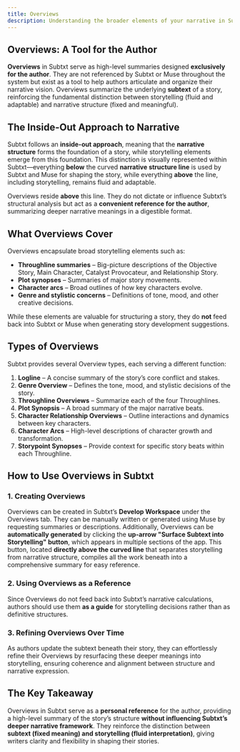 ```yaml
---
title: Overviews
description: Understanding the broader elements of your narrative in Subtxt
---
```


## Overviews: A Tool for the Author

**Overviews** in Subtxt serve as high-level summaries designed **exclusively for the author**. They are not referenced by Subtxt or Muse throughout the system but exist as a tool to help authors articulate and organize their narrative vision. Overviews summarize the underlying **subtext** of a story, reinforcing the fundamental distinction between storytelling (fluid and adaptable) and narrative structure (fixed and meaningful).

## The Inside-Out Approach to Narrative

Subtxt follows an **inside-out approach**, meaning that the **narrative structure** forms the foundation of a story, while storytelling elements emerge from this foundation. This distinction is visually represented within Subtxt—everything **below** the curved **narrative structure line** is used by Subtxt and Muse for shaping the story, while everything **above** the line, including storytelling, remains fluid and adaptable.

Overviews reside **above** this line. They do not dictate or influence Subtxt’s structural analysis but act as a **convenient reference for the author**, summarizing deeper narrative meanings in a digestible format.

## What Overviews Cover

Overviews encapsulate broad storytelling elements such as:

- **Throughline summaries** – Big-picture descriptions of the Objective Story, Main Character, Catalyst Provocateur, and Relationship Story.
- **Plot synopses** – Summaries of major story movements.
- **Character arcs** – Broad outlines of how key characters evolve.
- **Genre and stylistic concerns** – Definitions of tone, mood, and other creative decisions.

While these elements are valuable for structuring a story, they do **not** feed back into Subtxt or Muse when generating story development suggestions.

## Types of Overviews

Subtxt provides several Overview types, each serving a different function:

1. **Logline** – A concise summary of the story’s core conflict and stakes.
2. **Genre Overview** – Defines the tone, mood, and stylistic decisions of the story.
3. **Throughline Overviews** – Summarize each of the four Throughlines.
4. **Plot Synopsis** – A broad summary of the major narrative beats.
5. **Character Relationship Overviews** – Outline interactions and dynamics between key characters.
6. **Character Arcs** – High-level descriptions of character growth and transformation.
7. **Storypoint Synopses** – Provide context for specific story beats within each Throughline.

## How to Use Overviews in Subtxt

### 1. Creating Overviews
Overviews can be created in Subtxt’s **Develop Workspace** under the Overviews tab. They can be manually written or generated using Muse by requesting summaries or descriptions. Additionally, Overviews can be **automatically generated** by clicking the **up-arrow "Surface Subtext into Storytelling" button**, which appears in multiple sections of the app. This button, located **directly above the curved line** that separates storytelling from narrative structure, compiles all the work beneath into a comprehensive summary for easy reference.

### 2. Using Overviews as a Reference
Since Overviews do not feed back into Subtxt’s narrative calculations, authors should use them **as a guide** for storytelling decisions rather than as definitive structures.

### 3. Refining Overviews Over Time
As authors update the subtext beneath their story, they can effortlessly refine their Overviews by resurfacing these deeper meanings into storytelling, ensuring coherence and alignment between structure and narrative expression.

## The Key Takeaway

Overviews in Subtxt serve as a **personal reference** for the author, providing a high-level summary of the story’s structure **without influencing Subtxt’s deeper narrative framework**. They reinforce the distinction between **subtext (fixed meaning) and storytelling (fluid interpretation)**, giving writers clarity and flexibility in shaping their stories.